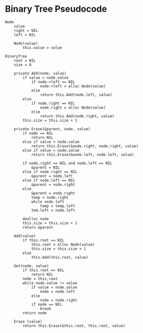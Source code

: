 # Binary  Tree Pseudocode

	Node
		value
		right = NIL
		left = NIL

		Node(value)
			this.value = value

	BinaryTree
		root = NIL
		size = 0

		private Add(node, value)
			if value < node.value
				if node->left == NIL
					node->left = alloc Node(value)
				else
					return this.Add(node.left, value)
			else
				if node.right == NIL
					node.right = alloc Node(value)
				else
					return this.Add(node.right, value)
			this.size = this.size + 1
		
		private Erase(&parent, node, value)
			if node == NIL
				return NIL
			else if value > node.value
				return this.Erase(&node.right, node.right, value)
			else if value < node.value
				return this.Erase(&node.left, node.left, value)
			
			if node.right == NIL and node.left == NIL
				&parent = NIL
			else if node.right == NIL
				&parent = node.left
			else if node.left == NIL
				&parent = node.right
			else
				&parent = node.right
				temp = node.right
				while node.left
					temp = temp.left
				tem.left = node.left
			
			dealloc node
			this.size = this.size + 1
			return &parent

		Add(value)
			if this.root == NIL
				this.root = alloc Node(value)
				this.size = this.size + 1
			else
				this.Add(this.root, value)
		
		Get(node, value)
			if this.root == NIL
				return NIL
			node = this,root
			while node.value != value
				if value < node.value
					node = node.left
				else
					node = node.right
				if node == NIL
					break
			return node

		Erase (value)
			return this.Erase(&this.root, this.root, value)
